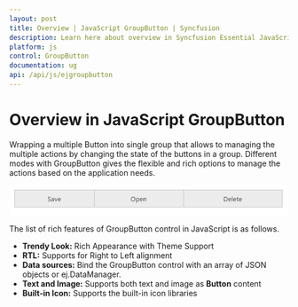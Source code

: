 ```yaml
---
layout: post
title: Overview | JavaScript GroupButton | Syncfusion
description: Learn here about overview in Syncfusion Essential JavaScript GroupButton Control, its elements, and more.
platform: js
control: GroupButton
documentation: ug
api: /api/js/ejgroupbutton
---
```


# Overview in JavaScript GroupButton

Wrapping a multiple Button into single group that allows to managing the multiple actions by changing the state of the buttons in a group. Different modes with GroupButton gives the flexible and rich options to manage the actions based on the application needs.

![Overview in JavaScript GroupButton](/js/GroupButton/Overview_images/overview.png)

The list of rich features of GroupButton control in JavaScript is as follows.

* **Trendy Look:** Rich Appearance with Theme Support
* **RTL:** Supports for Right to Left alignment
* **Data sources:** Bind the GroupButton control with an array of JSON objects or ej.DataManager.
* **Text and Image:** Supports both text and image as **Button** content
* **Built-in Icon:** Supports the built-in icon libraries